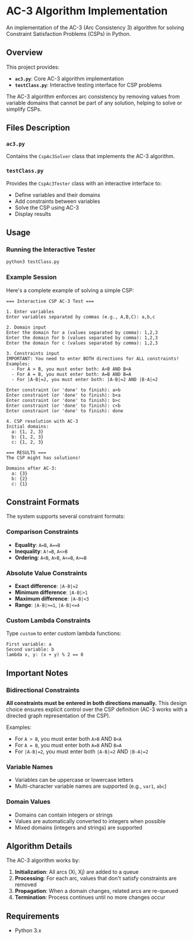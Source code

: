 # AC-3 Algorithm Implementation

An implementation of the AC-3 (Arc Consistency 3) algorithm for solving Constraint Satisfaction Problems (CSPs) in Python.

## Overview

This project provides:
- **`ac3.py`**: Core AC-3 algorithm implementation
- **`testClass.py`**: Interactive testing interface for CSP problems 

The AC-3 algorithm enforces arc consistency by removing values from variable domains that cannot be part of any solution, helping to solve or simplify CSPs.

## Files Description

### `ac3.py`
Contains the `CspAc3Solver` class that implements the AC-3 algorithm.

### `testClass.py`
Provides the `CspAc3Tester` class with an interactive interface to:
- Define variables and their domains
- Add constraints between variables
- Solve the CSP using AC-3
- Display results

## Usage

### Running the Interactive Tester

```bash
python3 testClass.py
```

### Example Session

Here's a complete example of solving a simple CSP:

```
=== Interactive CSP AC-3 Test ===

1. Enter variables
Enter variables separated by commas (e.g., A,B,C): a,b,c

2. Domain input
Enter the domain for a (values separated by comma): 1,2,3
Enter the domain for b (values separated by comma): 1,2,3
Enter the domain for c (values separated by comma): 1,2,3

3. Constraints input
IMPORTANT: You need to enter BOTH directions for ALL constraints!
Examples:
  - For A > B, you must enter both: A>B AND B<A
  - For A = B, you must enter both: A=B AND B=A
  - For |A-B|=2, you must enter both: |A-B|=2 AND |B-A|=2

Enter constraint (or 'done' to finish): a>b
Enter constraint (or 'done' to finish): b<a
Enter constraint (or 'done' to finish): b>c
Enter constraint (or 'done' to finish): c<b
Enter constraint (or 'done' to finish): done

4. CSP resolution with AC-3
Initial domains:
  a: {1, 2, 3}
  b: {1, 2, 3}
  c: {1, 2, 3}

=== RESULTS ===
The CSP might has solutions!

Domains after AC-3:
  a: {3}
  b: {2}
  c: {1}
```

## Constraint Formats

The system supports several constraint formats:

### Comparison Constraints
- **Equality**: `A=B`, `A==B`
- **Inequality**: `A!=B`, `A<>B`
- **Ordering**: `A<B`, `A>B`, `A<=B`, `A>=B`

### Absolute Value Constraints
- **Exact difference**: `|A-B|=2`
- **Minimum difference**: `|A-B|>1`
- **Maximum difference**: `|A-B|<3`
- **Range**: `|A-B|>=1`, `|A-B|<=4`

### Custom Lambda Constraints
Type `custom` to enter custom lambda functions:
```
First variable: a
Second variable: b
lambda x, y: (x + y) % 2 == 0
```

## Important Notes

### Bidirectional Constraints
**All constraints must be entered in both directions manually.** This design choice ensures explicit control over the CSP definition (AC-3 works with a directed graph representation of the CSP).

Examples:
- For `A > B`, you must enter both `A>B` AND `B<A`
- For `A = B`, you must enter both `A=B` AND `B=A`
- For `|A-B|=2`, you must enter both `|A-B|=2` AND `|B-A|=2`

### Variable Names
- Variables can be uppercase or lowercase letters
- Multi-character variable names are supported (e.g., `var1`, `abc`)

### Domain Values
- Domains can contain integers or strings
- Values are automatically converted to integers when possible
- Mixed domains (integers and strings) are supported

## Algorithm Details

The AC-3 algorithm works by:

1. **Initialization**: All arcs (Xi, Xj) are added to a queue
2. **Processing**: For each arc, values that don't satisfy constraints are removed
3. **Propagation**: When a domain changes, related arcs are re-queued
4. **Termination**: Process continues until no more changes occur

## Requirements

- Python 3.x



